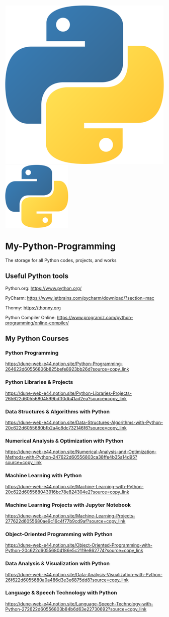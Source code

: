 ![Python Logo](./Python-logo-notext.svg.png)
<img src="./Python-logo-notext.svg.png" alt="Python Logo" width="200"/>

# My-Python-Programming
The storage for all Python codes, projects, and works

## Useful Python tools

Python.org: https://www.python.org/

PyCharm: https://www.jetbrains.com/pycharm/download/?section=mac

Thonny: https://thonny.org

Python Compiler Online: https://www.programiz.com/python-programming/online-compiler/

## My Python Courses

### Python Programming

https://dune-web-e44.notion.site/Python-Programming-264622d60556806b825befe8923bb26d?source=copy_link

### Python Libraries & Projects

https://dune-web-e44.notion.site/Python-Libraries-Projects-265622d60556804599bdff0db41ad2ea?source=copy_link

### Data Structures & Algorithms with Python

https://dune-web-e44.notion.site/Data-Structures-Algorithms-with-Python-20c622d6055680bfb2a4c8dc732146f6?source=copy_link

### Numerical Analysis & Optimization with Python

https://dune-web-e44.notion.site/Numerical-Analysis-and-Optimization-Methods-with-Python-247622d60556803ca38ffe4b35a14d95?source=copy_link

### Machine Learning with Python

https://dune-web-e44.notion.site/Machine-Learning-with-Python-20c622d605568043916bc78e824304e2?source=copy_link

### Machine Learning Projects with Jupyter Notebook

https://dune-web-e44.notion.site/Machine-Learning-Projects-277622d6055680ae9c16c4f77b9cd9af?source=copy_link

### Object-Oriented Programming with Python

https://dune-web-e44.notion.site/Object-Oriented-Programming-with-Python-20c622d60556804186e5c2119e862774?source=copy_link

### Data Analysis & Visualization with Python

https://dune-web-e44.notion.site/Data-Analysis-Visualization-with-Python-26f622d6055680a0a486d3e3e6875dd8?source=copy_link

### Language & Speech Technology with Python
https://dune-web-e44.notion.site/Language-Speech-Technology-with-Python-272622d60556803b84b6d63e22730692?source=copy_link

